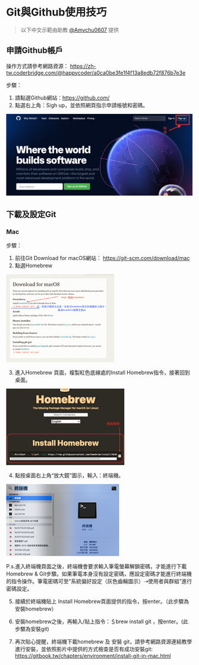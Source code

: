 # Git與Github使用技巧

> 以下中文示範由助教 [\@Amychu0607](https://github.com/orgs/Rstat-project/people/Amychu0607) 提供

## 申請Github帳戶

操作方式請參考網路資源：
https://zh-tw.coderbridge.com/@happycoder/a0ca0be3fe1f4f13a8edb72f876b7e3e

步驟：

1. 請點選Github網站：https://github.com/
2. 點選右上角：Sigh up，並依照網頁指示申請帳號和密碼。

![](images/appendix/git/240543112_392396619127486_7374696749590316495_n.png)

## 下載及設定Git

### Mac

步驟：

1. 前往Git Download for macOS網站： https://git-scm.com/download/mac
2. 點選Homebrew

![](images/appendix/git/235800662_242438581097124_6246815979312871984_n.png)

3. 進入Homebrew 頁面，複製紅色底線處的Install Homebrew指令，接著回到桌面。

![](images/appendix/git/234577216_236802978351042_3812408124597318947_n.png)

4. 點按桌面右上角“放大鏡”圖示，輸入：終端機。

![](images/appendix/git/240570245_2632125067092261_8946837591444960333_n.png)

P.s.進入終端機頁面之後，終端機會要求輸入筆電螢幕解鎖密碼，才能進行下載Homebrew & Git步驟。如果筆電本身沒有設定密碼，應設定密碼才能進行終端機的指令操作。筆電密碼可至“系統偏好設定（灰色齒輪圖示）⇢使用者與群組”進行密碼設定。


5. 接續於終端機貼上 Install Homebrew頁面提供的指令，按enter。（此步驟為安裝homebrew）

6. 安裝homebrew之後，再輸入/貼上指令：＄brew install git ，按enter。(此步驟為安裝git)

7. 再次貼心提醒，終端機下載homebrew 及 安裝 git，請參考網路資源連結教學進行安裝，並依照影片中提供的方式檢查是否有成功安裝git:  https://gitbook.tw/chapters/environment/install-git-in-mac.html 

